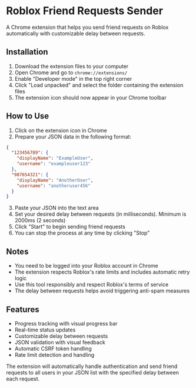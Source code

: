 # Roblox Friend Requests Sender

A Chrome extension that helps you send friend requests on Roblox automatically with customizable delay between requests.

## Installation

1. Download the extension files to your computer
2. Open Chrome and go to `chrome://extensions/`
3. Enable "Developer mode" in the top right corner
4. Click "Load unpacked" and select the folder containing the extension files
5. The extension icon should now appear in your Chrome toolbar

## How to Use

1. Click on the extension icon in Chrome
2. Prepare your JSON data in the following format:

```json
{
  "123456789": {
    "displayName": "ExampleUser",
    "username": "exampleuser123"
  },
  "987654321": {
    "displayName": "AnotherUser",
    "username": "anotheruser456"
  }
}
```

3. Paste your JSON into the text area
4. Set your desired delay between requests (in milliseconds). Minimum is 2000ms (2 seconds)
5. Click "Start" to begin sending friend requests
6. You can stop the process at any time by clicking "Stop"

## Notes

- You need to be logged into your Roblox account in Chrome
- The extension respects Roblox's rate limits and includes automatic retry logic
- Use this tool responsibly and respect Roblox's terms of service
- The delay between requests helps avoid triggering anti-spam measures

## Features

- Progress tracking with visual progress bar
- Real-time status updates
- Customizable delay between requests
- JSON validation with visual feedback
- Automatic CSRF token handling
- Rate limit detection and handling

The extension will automatically handle authentication and send friend requests to all users in your JSON list with the specified delay between each request.
